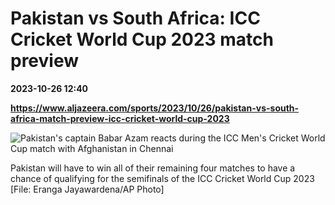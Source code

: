 # Pakistan vs South Africa: ICC Cricket World Cup 2023 match preview

**2023-10-26 12:40**

**https://www.aljazeera.com/sports/2023/10/26/pakistan-vs-south-africa-match-preview-icc-cricket-world-cup-2023**

![Pakistan's captain Babar Azam reacts during the ICC Men's Cricket World Cup match with Afghanistan in Chennai](https://www.aljazeera.com/wp-content/uploads/2023/10/AP23296579970642-1698320804.jpg?resize=770%2C513&quality=80)

Pakistan will have to win all of their remaining four matches to have a chance of qualifying for the semifinals of the ICC Cricket World Cup 2023 \[File: Eranga Jayawardena/AP Photo\]